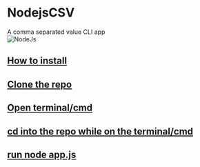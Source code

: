 # NodejsCSV
A comma separated value CLI app<br>
![NodeJs](https://github.com/[username]/[reponame]/blob/[branch]/image.jpg?raw=true)
## <u>How to install<u><br>
## Clone the repo
## Open terminal/cmd
## cd into the repo while on the terminal/cmd
## run node app.js

